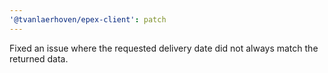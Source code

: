 ```yaml
---
'@tvanlaerhoven/epex-client': patch
---
```


Fixed an issue where the requested delivery date did not always match the returned data.
